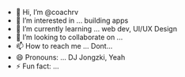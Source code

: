 - 👋 Hi, I’m @coachrv
- 👀 I’m interested in ... building apps
- 🌱 I’m currently learning ... web dev, UI/UX Design
- 💞️ I’m looking to collaborate on ...
- 📫 How to reach me ... Dont...
- 😄 Pronouns: ... DJ Jongzki, Yeah
- ⚡ Fun fact: ...

<!---
coachrv/coachrv is a ✨ special ✨ repository because its `README.md` (this file) appears on your GitHub profile.
You can click the Preview link to take a look at your changes.
--->
